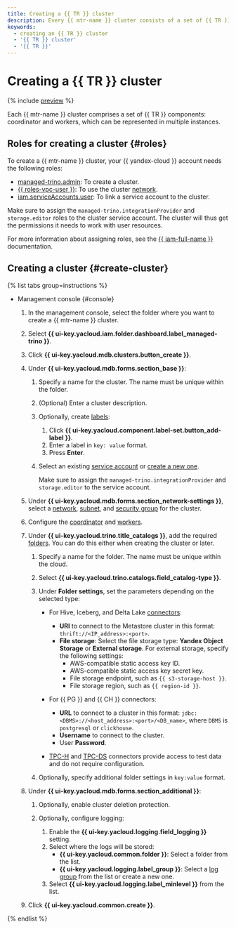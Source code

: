 ```yaml
---
title: Creating a {{ TR }} cluster
description: Every {{ mtr-name }} cluster consists of a set of {{ TR }} components, each of which can be represented in multiple instances. The instances may reside in different availability zones.
keywords:
  - creating an {{ TR }} cluster
  - '{{ TR }} cluster'
  - '{{ TR }}'
---
```


# Creating a {{ TR }} cluster

{% include [preview](../../_includes/managed-trino/note-preview.md) %}

Each {{ mtr-name }} cluster comprises a set of {{ TR }} components: coordinator and workers, which can be represented in multiple instances.

## Roles for creating a cluster {#roles}

To create a {{ mtr-name }} cluster, your {{ yandex-cloud }} account needs the following roles:

* [managed-trino.admin](../security.md#managed-trino-admin): To create a cluster.
* [{{ roles-vpc-user }}](../../vpc/security/index.md#vpc-user): To use the cluster [network](../../vpc/concepts/network.md#network).
* [iam.serviceAccounts.user](../../iam/security/index.md#iam-serviceAccounts-user): To link a service account to the cluster.

Make sure to assign the `managed-trino.integrationProvider` and `storage.editor` roles to the cluster service account. The cluster will thus get the permissions it needs to work with user resources.

For more information about assigning roles, see the [{{ iam-full-name }}](../../iam/operations/roles/grant.md) documentation.

## Creating a cluster {#create-cluster}

{% list tabs group=instructions %}

- Management console {#console}

    1. In the management console, select the folder where you want to create a {{ mtr-name }} cluster.
    1. Select **{{ ui-key.yacloud.iam.folder.dashboard.label_managed-trino }}**.
    1. Click **{{ ui-key.yacloud.mdb.clusters.button_create }}**.
    1. Under **{{ ui-key.yacloud.mdb.forms.section_base }}**:

        1. Specify a name for the cluster. The name must be unique within the folder.
        1. (Optional) Enter a cluster description.
        1. Optionally, create [labels](../../resource-manager/concepts/labels.md):

            1. Click **{{ ui-key.yacloud.component.label-set.button_add-label }}**.
            1. Enter a label in `key: value` format.
            1. Press **Enter**.

        1. Select an existing [service account](../../iam/concepts/users/service-accounts.md) or [create a new one](../../iam/operations/sa/create.md).

            Make sure to assign the `managed-trino.integrationProvider` and `storage.editor` to the service account.

    1. Under **{{ ui-key.yacloud.mdb.forms.section_network-settings }}**, select a [network](../../vpc/operations/network-create.md), [subnet](../../vpc/operations/subnet-create.md), and [security group](../../vpc/concepts/security-groups.md) for the cluster.
    1. Configure the [coordinator](../concepts/index.md#coordinator) and [workers](../concepts/index.md#workers).
    1. Under **{{ ui-key.yacloud.trino.title_catalogs }}**, add the required [folders](../concepts/index.md#catalog). You can do this either when creating the cluster or later.

        1. Specify a name for the folder. The name must be unique within the cloud.
        1. Select **{{ ui-key.yacloud.trino.catalogs.field_catalog-type }}**.
        1. Under **Folder settings**, set the parameters depending on the selected type:

            * For Hive, Iceberg, and Delta Lake [connectors](../concepts/index.md#connector):

                * **URI** to connect to the Metastore cluster in this format: `thrift://<IP_address>:<port>`.
                * **File storage**: Select the file storage type: **Yandex Object Storage** or **External storage**. For external storage, specify the following settings:
                    * AWS-compatible static access key ID.
                    * AWS-compatible static access key secret key.
                    * File storage endpoint, such as `{{ s3-storage-host }}`.
                    * File storage region, such as `{{ region-id }}`.

            * For {{ PG }} and {{ CH }} connectors:

                * **URL** to connect to a cluster in this format: `jdbc:<DBMS>://<host_address>:<port>/<DB_name>`, where `DBMS` is `postgresql` or `clickhouse`.
                * **Username** to connect to the cluster.
                * User **Password**.

            * [TPC-H](https://trino.io/docs/current/connector/tpch.html) and [TPC-DS](https://trino.io/docs/current/connector/tpcds.html) connectors provide access to test data and do not require configuration.

        1. Optionally, specify additional folder settings in `key:value` format.

    1. Under **{{ ui-key.yacloud.mdb.forms.section_additional }}**:

        1. Optionally, enable cluster deletion protection.
        1. Optionally, configure logging:

            1. Enable the **{{ ui-key.yacloud.logging.field_logging }}** setting.
            1. Select where the logs will be stored:
                * **{{ ui-key.yacloud.common.folder }}**: Select a folder from the list.
                * **{{ ui-key.yacloud.logging.label_group }}**: Select a [log group](../../logging/concepts/log-group.md) from the list or create a new one.
            1. Select **{{ ui-key.yacloud.logging.label_minlevel }}** from the list.

    1. Click **{{ ui-key.yacloud.common.create }}**.

{% endlist %}
